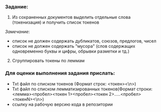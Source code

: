 ### Задание:
1. Из сохраненных документов выделить отдельные слова (токенизация) и получить список токенов

_Замечание_:

- список не должен содержать дубликатов, союзов, предлогов, чисел
- список не должен  содержать "мусора" (слов содержащих одновременно буквы и цифры, обрывки разметки и тд.)
2. Сгруппировать токены по леммам

### Для оценки выполнения задания прислать:

- Txt файл по списком токенов (Формат строк: <токен><\n>)
- Txt файл по списком лемматизированных токенов(Формат строки: <лемма><пробел><токен 1><пробел><токен 2>.....<пробел><токенN><\n>)
- ссылку на рабочую версию кода в репозитории